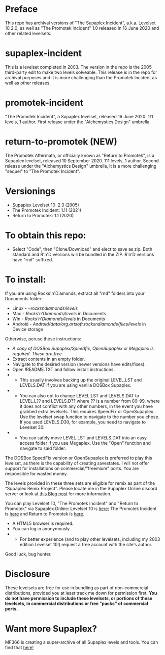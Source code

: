 # Preface
This repo has archival versions of "The Supaplex Incident", a.k.a. Levelset 10 2.0; as well as "The Promotek Incident" 1.0 released in 16 June 2020 and other related levelsets.

# supaplex-incident
This is a levelset completed in 2003. The version in the repo is the 2005 third-party edit to make two levels solveable. This release is in the repo for archival purposes and it is more challenging than the Promotek Incident as well as other releases.

# promotek-incident
"The Promotek Incident", a Supaplex levelset, released 16 June 2020. 111 levels, 1 author. First release under the "Alchemystics Design" umbrella.

# return-to-promotek (NEW)
The Promotek Aftermath, or officially known as "Return to Promotek", is a Supaplex levelset, released 10 September 2020. 111 levels, 1 author. Second release under the "Alchemystics Design" umbrella, it is a more challenging "sequel" to "The Promotek Incident".

# Versionings
+ Supaplex Levelset 10: 2.3 (2005)
+ The Promotek Incident: 1.11 (2021)
+ Return to Promotek: 1.1 (2020)

# To obtain this repo:
* Select "Code", then "Clone/Download" and elect to save as zip. Both standard and R'n'D versions will be bundled in the ZIP. R'n'D versions have "rnd" suffixed.

# To install:
If you are using Rocks'n'Diamonds, extract all "rnd" folders into your Documents folder:
* Linux - *~rocksndiamonds/levels*
* Mac - *Rocks’n’Diamonds/levels* in Documents
* Win - *Rocks’n’Diamonds/levels* in Documents
* Android - *Android/data/org.artsoft.rocksndiamonds/files/levels* in Device storage

Otherwise, peruse these instructions:
* *A copy of DOSBox Supaplex/Speedfix, OpenSupaplex or Megaplex is required. These are free.*
* Extract contents in an empty folder.
* Navigate to the desired version (newer versions have edits/fixes).
* Open !README.TXT and follow install instructions.
* * This usually involves backing up the original LEVEL.LST and LEVELS.DAT if you are using vanilla DOSBox Supaplex.
* * You can also opt to change LEVEL.LST and LEVELS.DAT to LEVEL.L?? and LEVELS.D?? where ?? is a number from 00-99, where it does
not conflict with any other numbers, in the event you have grabbed extra levelsets. This requires SpeedFix or OpenSupaplex. Use the levelset swap function to navigate to the number you chose. If you used LEVELS.D30, for example, you need to navigate to Levelset 30.
* * You can safely move LEVEL.LST and LEVELS.DAT into an easy-access folder if you use Megaplex. Use the "Open" function and navigate to said folder.

The DOSBox SpeedFix version or OpenSupaplex is preferred to play this levelset, as there is the capability of creating savestates.
I will not offer support for installations on commercial/"freemium" ports. You are responsible for wasted money.

The levels provided in these three sets are eligible for remix as part of the "Supaplex Remix Project". Please locate me in the Supaplex Online discord server or look at [this Blog post](https://int-output.tumblr.com/post/634143070304288768/the-supaplex-remix-project) for more information.

You can play Levelset 10, "The Promotek Incident" and "Return to Promotek" via Supaplex.Online:
Levelset 10 is [here](https://www.supaplex.online/play/?levelset=levels.d10&level=1); The Promotek Incident is [here](https://www.supaplex.online/play/?levelset=AlterT_The_Promotech_Incident.D17&level=1) and Return to Promotek is [here](https://www.supaplex.online/play/?levelset=AlterT_return-to-promotek.dat&level=1).
* A HTML5 browser is required.
* You can log in anonymously.
* * For better experience (and to play other levelsets, including my 2003 edition Levelset 10!) request a free account with the site's author.

Good luck, bug hunter.

# Disclosure
These levelsets are free for use in bundling as part of non-commercial distributions, provided you at least track me down for permission first. **You do not have permission to include these levelsets, or portions of these levelsets, in commercial distributions or free "packs" of commercial ports.**

# Want more Supaplex?
MF366 is creating a super-archive of all Supaplex levels and tools. You can find that [here!](https://github.com/MF366-Coding/The-Ultimate-Supaplex-Archive)
